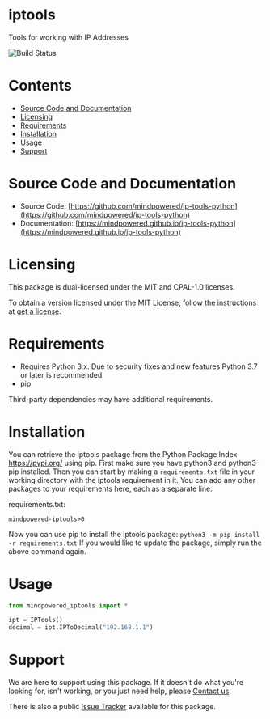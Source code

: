 
iptools
=======
Tools for working with IP Addresses

![Build Status](https://mindpowered.dev/assets/images/github-badges/build-passing.svg)

Contents
========

* [Source Code and Documentation](#source-code-and-documentation)
* [Licensing](#licensing)
* [Requirements](#requirements)
* [Installation](#installation)
* [Usage](#usage)
* [Support](#support)

# Source Code and Documentation
- Source Code: [https://github.com/mindpowered/ip-tools-python](https://github.com/mindpowered/ip-tools-python)
- Documentation: [https://mindpowered.github.io/ip-tools-python](https://mindpowered.github.io/ip-tools-python)

# Licensing
This package is dual-licensed under the MIT and CPAL-1.0 licenses.

To obtain a version licensed under the MIT License, follow the instructions at [get a license][purchase].

# Requirements
- Requires Python 3.x. Due to security fixes and new features Python 3.7 or later is recommended.
- pip


Third-party dependencies may have additional requirements.

# Installation
You can retrieve the iptools package from the Python Package Index https://pypi.org/ using pip. First make sure you have python3 and python3-pip installed. Then you can start by making a `requirements.txt` file in your working directory with the iptools requirement in it. You can add any other packages to your requirements here, each as a separate line.

requirements.txt:
```
mindpowered-iptools>0
```
Now you can use pip to install the iptools package: `python3 -m pip install -r requirements.txt`
If you would like to update the package, simply run the above command again.


# Usage
```python
from mindpowered_iptools import *

ipt = IPTools()
decimal = ipt.IPToDecimal("192.168.1.1")

```


# Support
We are here to support using this package. If it doesn't do what you're looking for, isn't working, or you just need help, please [Contact us][contact].

There is also a public [Issue Tracker][bugs] available for this package.



[bugs]: https://github.com/mindpowered/ip-tools-python/issues
[contact]: https://mindpowered.dev/support.html?ref=ip-tools-python/
[docs]: https://mindpowered.github.io/ip-tools-python/
[licensing]: https://mindpowered.dev/?ref=ip-tools-python
[purchase]: https://mindpowered.dev/purchase/ip-tools-python
